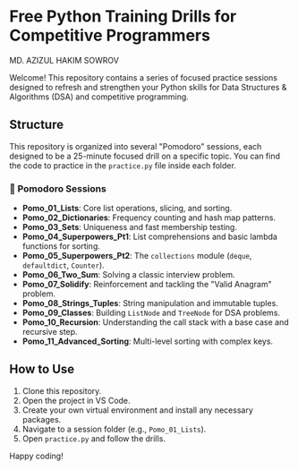 # Free Python Training Drills for Competitive Programmers
MD. AZIZUL HAKIM SOWROV

Welcome! This repository contains a series of focused practice sessions designed to refresh and strengthen your Python skills for Data Structures & Algorithms (DSA) and competitive programming.

## Structure

This repository is organized into several "Pomodoro" sessions, each designed to be a 25-minute focused drill on a specific topic. You can find the code to practice in the `practice.py` file inside each folder.

### 🍅 Pomodoro Sessions

* **Pomo_01_Lists**: Core list operations, slicing, and sorting.
* **Pomo_02_Dictionaries**: Frequency counting and hash map patterns.
* **Pomo_03_Sets**: Uniqueness and fast membership testing.
* **Pomo_04_Superpowers_Pt1**: List comprehensions and basic lambda functions for sorting.
* **Pomo_05_Superpowers_Pt2**: The `collections` module (`deque`, `defaultdict`, `Counter`).
* **Pomo_06_Two_Sum**: Solving a classic interview problem.
* **Pomo_07_Solidify**: Reinforcement and tackling the "Valid Anagram" problem.
* **Pomo_08_Strings_Tuples**: String manipulation and immutable tuples.
* **Pomo_09_Classes**: Building `ListNode` and `TreeNode` for DSA problems.
* **Pomo_10_Recursion**: Understanding the call stack with a base case and recursive step.
* **Pomo_11_Advanced_Sorting**: Multi-level sorting with complex keys.

## How to Use

1.  Clone this repository.
2.  Open the project in VS Code.
3.  Create your own virtual environment and install any necessary packages.
4.  Navigate to a session folder (e.g., `Pomo_01_Lists`).
5.  Open `practice.py` and follow the drills.

Happy coding!